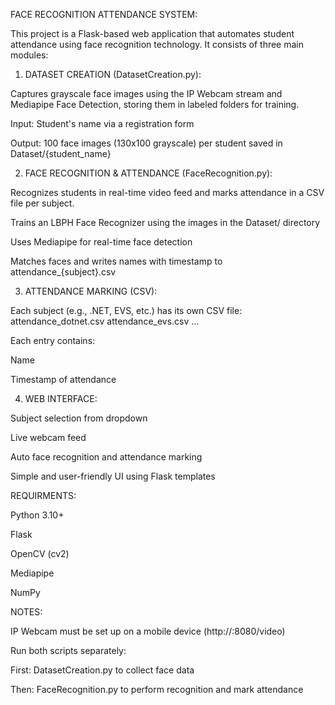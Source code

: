 FACE RECOGNITION ATTENDANCE SYSTEM:

This project is a Flask-based web application that automates student attendance using face recognition technology. It consists of three main modules:

1. DATASET CREATION (DatasetCreation.py):
   
Captures grayscale face images using the IP Webcam stream and Mediapipe Face Detection, storing them in labeled folders for training.

Input: Student's name via a registration form

Output: 100 face images (130x100 grayscale) per student saved in Dataset/{student_name}

2. FACE RECOGNITION & ATTENDANCE (FaceRecognition.py):

Recognizes students in real-time video feed and marks attendance in a CSV file per subject.

Trains an LBPH Face Recognizer using the images in the Dataset/ directory

Uses Mediapipe for real-time face detection

Matches faces and writes names with timestamp to attendance_{subject}.csv

3. ATTENDANCE MARKING (CSV):

Each subject (e.g., .NET, EVS, etc.) has its own CSV file:
attendance_dotnet.csv
attendance_evs.csv
...

Each entry contains:

Name

Timestamp of attendance

4. WEB INTERFACE:
   
Subject selection from dropdown

Live webcam feed

Auto face recognition and attendance marking

Simple and user-friendly UI using Flask templates

REQUIRMENTS:

Python 3.10+

Flask

OpenCV (cv2)

Mediapipe

NumPy

NOTES:

IP Webcam must be set up on a mobile device (http://<IP>:8080/video)

Run both scripts separately:

First: DatasetCreation.py to collect face data

Then: FaceRecognition.py to perform recognition and mark attendance

